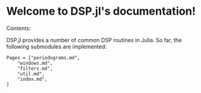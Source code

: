# Welcome to DSP.jl's documentation!

Contents:

DSP.jl provides a number of common DSP routines in Julia. So far, the following submodules are implemented:

```@contents
Pages = ["periodograms.md",
    "windows.md",
    "filters.md",
    "util.md",
    "index.md",
]
```
